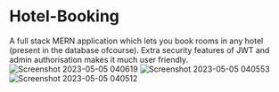 # Hotel-Booking
A full stack MERN application which lets you book rooms in any hotel (present in the database ofcourse).
Extra security features of JWT and admin authorisation makes it much user friendly.
![Screenshot 2023-05-05 040619](https://user-images.githubusercontent.com/59696337/236346639-d48b876e-1ee0-412f-9164-db5b1c6643d5.png)
![Screenshot 2023-05-05 040553](https://user-images.githubusercontent.com/59696337/236346654-f27c20ff-57fb-4271-aef3-05ce7d977ac4.png)
![Screenshot 2023-05-05 040512](https://user-images.githubusercontent.com/59696337/236346672-d8e20122-58cc-4968-bdb6-22bdd47250ac.png)
